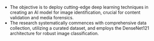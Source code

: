 - The objective is to deploy cutting-edge deep learning techniques in creating an AI model for image identification, crucial for content validation and media forensics.
- The research systematically commences with comprehensive data collection, utilizing a curated dataset, and employs the DenseNet121 architecture for robust image classification.

